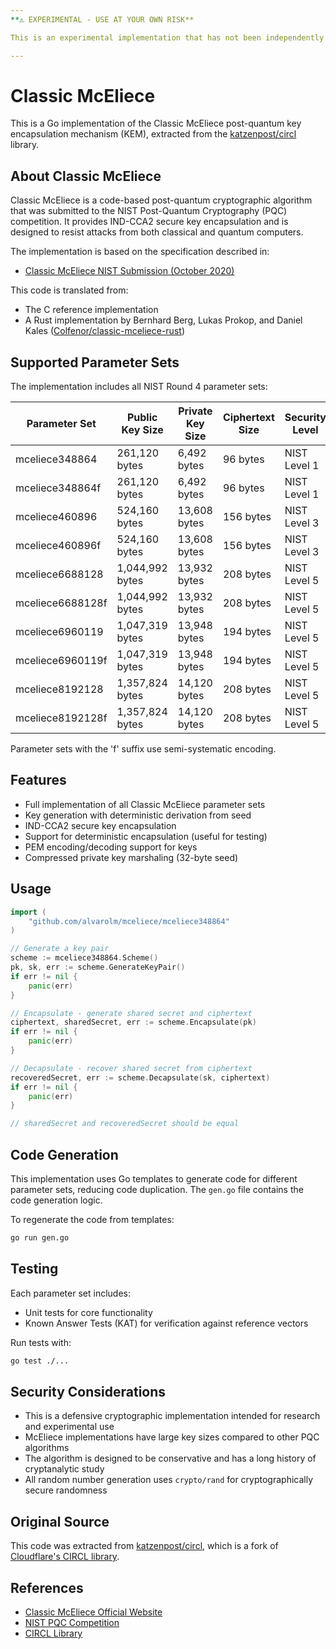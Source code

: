 ```yaml
---
**⚠️ EXPERIMENTAL - USE AT YOUR OWN RISK**

This is an experimental implementation that has not been independently reviewed or audited. It should not be used in production environments. Use at your own peril.

---
```


# Classic McEliece

This is a Go implementation of the Classic McEliece post-quantum key encapsulation mechanism (KEM), extracted from the [katzenpost/circl](https://github.com/katzenpost/circl) library.

## About Classic McEliece

Classic McEliece is a code-based post-quantum cryptographic algorithm that was submitted to the NIST Post-Quantum Cryptography (PQC) competition. It provides IND-CCA2 secure key encapsulation and is designed to resist attacks from both classical and quantum computers.

The implementation is based on the specification described in:
- [Classic McEliece NIST Submission (October 2020)](https://classic.mceliece.org/nist/mceliece-20201010.pdf)

This code is translated from:
- The C reference implementation
- A Rust implementation by Bernhard Berg, Lukas Prokop, and Daniel Kales ([Colfenor/classic-mceliece-rust](https://github.com/Colfenor/classic-mceliece-rust))

## Supported Parameter Sets

The implementation includes all NIST Round 4 parameter sets:

| Parameter Set | Public Key Size | Private Key Size | Ciphertext Size | Security Level |
|--------------|-----------------|------------------|-----------------|----------------|
| mceliece348864 | 261,120 bytes | 6,492 bytes | 96 bytes | NIST Level 1 |
| mceliece348864f | 261,120 bytes | 6,492 bytes | 96 bytes | NIST Level 1 |
| mceliece460896 | 524,160 bytes | 13,608 bytes | 156 bytes | NIST Level 3 |
| mceliece460896f | 524,160 bytes | 13,608 bytes | 156 bytes | NIST Level 3 |
| mceliece6688128 | 1,044,992 bytes | 13,932 bytes | 208 bytes | NIST Level 5 |
| mceliece6688128f | 1,044,992 bytes | 13,932 bytes | 208 bytes | NIST Level 5 |
| mceliece6960119 | 1,047,319 bytes | 13,948 bytes | 194 bytes | NIST Level 5 |
| mceliece6960119f | 1,047,319 bytes | 13,948 bytes | 194 bytes | NIST Level 5 |
| mceliece8192128 | 1,357,824 bytes | 14,120 bytes | 208 bytes | NIST Level 5 |
| mceliece8192128f | 1,357,824 bytes | 14,120 bytes | 208 bytes | NIST Level 5 |

Parameter sets with the 'f' suffix use semi-systematic encoding.

## Features

- Full implementation of all Classic McEliece parameter sets
- Key generation with deterministic derivation from seed
- IND-CCA2 secure key encapsulation
- Support for deterministic encapsulation (useful for testing)
- PEM encoding/decoding support for keys
- Compressed private key marshaling (32-byte seed)

## Usage

```go
import (
    "github.com/alvarolm/mceliece/mceliece348864"
)

// Generate a key pair
scheme := mceliece348864.Scheme()
pk, sk, err := scheme.GenerateKeyPair()
if err != nil {
    panic(err)
}

// Encapsulate - generate shared secret and ciphertext
ciphertext, sharedSecret, err := scheme.Encapsulate(pk)
if err != nil {
    panic(err)
}

// Decapsulate - recover shared secret from ciphertext
recoveredSecret, err := scheme.Decapsulate(sk, ciphertext)
if err != nil {
    panic(err)
}

// sharedSecret and recoveredSecret should be equal
```

## Code Generation

This implementation uses Go templates to generate code for different parameter sets, reducing code duplication. The `gen.go` file contains the code generation logic.

To regenerate the code from templates:

```bash
go run gen.go
```

## Testing

Each parameter set includes:
- Unit tests for core functionality
- Known Answer Tests (KAT) for verification against reference vectors

Run tests with:

```bash
go test ./...
```

## Security Considerations

- This is a defensive cryptographic implementation intended for research and experimental use
- McEliece implementations have large key sizes compared to other PQC algorithms
- The algorithm is designed to be conservative and has a long history of cryptanalytic study
- All random number generation uses `crypto/rand` for cryptographically secure randomness

## Original Source

This code was extracted from [katzenpost/circl](https://github.com/katzenpost/circl), which is a fork of [Cloudflare's CIRCL library](https://github.com/cloudflare/circl).

## References

- [Classic McEliece Official Website](https://classic.mceliece.org/)
- [NIST PQC Competition](https://csrc.nist.gov/projects/post-quantum-cryptography)
- [CIRCL Library](https://github.com/katzenpost/circl)
